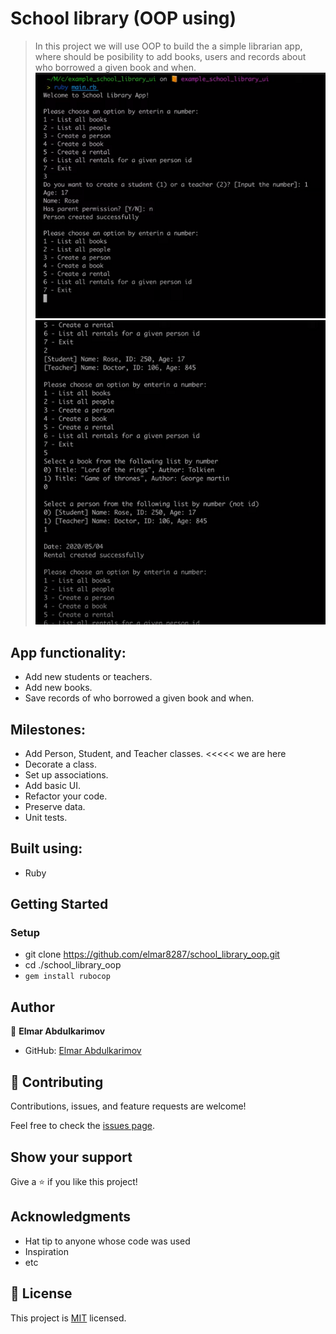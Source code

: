 # School library (OOP using)

> In this project we will use OOP to build the a simple librarian app, where should be posibility to add books, users and records about who borrowed a given book and when.<br>
![Project Screenshot_1](./img/1.PNG)<br>
![Project Screenshot_2](./img/2.PNG)
## App functionality:

- Add new students or teachers.
- Add new books.
- Save records of who borrowed a given book and when.

## Milestones:

- Add Person, Student, and Teacher classes. <<<<< we are here
- Decorate a class.
- Set up associations.
- Add basic UI.
- Refactor your code.
- Preserve data.
- Unit tests.

## Built using:

- Ruby

## Getting Started

### Setup
- git clone https://github.com/elmar8287/school_library_oop.git
- cd ./school_library_oop
- `gem install rubocop`

## Author

👤 **Elmar Abdulkarimov**

- GitHub: [Elmar Abdulkarimov](https://github.com/elmar8287)

## 🤝 Contributing

Contributions, issues, and feature requests are welcome!

Feel free to check the [issues page](../../issues/).

## Show your support

Give a ⭐️ if you like this project!

## Acknowledgments

- Hat tip to anyone whose code was used
- Inspiration
- etc

## 📝 License

This project is [MIT](./MIT.md) licensed.
